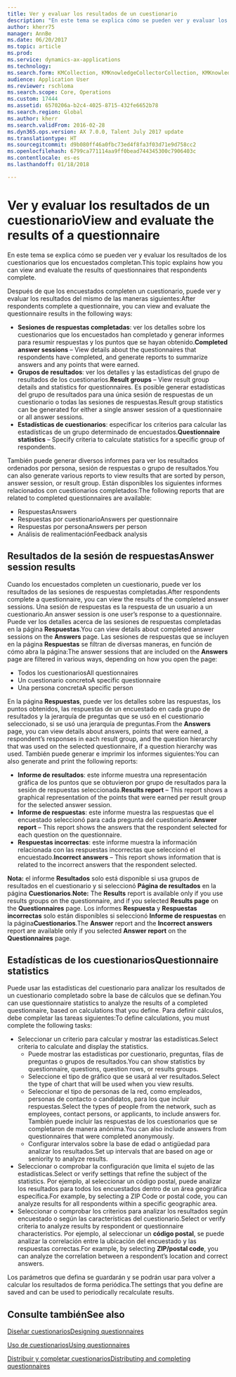 ```yaml
---
title: Ver y evaluar los resultados de un cuestionario
description: "En este tema se explica cómo se pueden ver y evaluar los resultados de los cuestionarios que los encuestados completan."
author: kherr75
manager: AnnBe
ms.date: 06/20/2017
ms.topic: article
ms.prod: 
ms.service: dynamics-ax-applications
ms.technology: 
ms.search.form: KMCollection, KMKnowledgeCollectorCollection, KMKnowledgeCollectorUserResults
audience: Application User
ms.reviewer: rschloma
ms.search.scope: Core, Operations
ms.custom: 17444
ms.assetid: 6570206a-b2c4-4025-8715-432fe6652b78
ms.search.region: Global
ms.author: kherr
ms.search.validFrom: 2016-02-28
ms.dyn365.ops.version: AX 7.0.0, Talent July 2017 update
ms.translationtype: HT
ms.sourcegitcommit: d9b080ff46a0fbc73ed4f8fa3f03d71e9d758cc2
ms.openlocfilehash: 6799ca771114aa9ff0bead744345300c7906403c
ms.contentlocale: es-es
ms.lasthandoff: 01/18/2018

---
```


# <a name="view-and-evaluate-the-results-of-a-questionnaire"></a><span data-ttu-id="c4c4e-103">Ver y evaluar los resultados de un cuestionario</span><span class="sxs-lookup"><span data-stu-id="c4c4e-103">View and evaluate the results of a questionnaire</span></span>

<span data-ttu-id="c4c4e-104">En este tema se explica cómo se pueden ver y evaluar los resultados de los cuestionarios que los encuestados completan.</span><span class="sxs-lookup"><span data-stu-id="c4c4e-104">This topic explains how you can view and evaluate the results of questionnaires that respondents complete.</span></span> 

<span data-ttu-id="c4c4e-105">Después de que los encuestados completen un cuestionario, puede ver y evaluar los resultados del mismo de las maneras siguientes:</span><span class="sxs-lookup"><span data-stu-id="c4c4e-105">After respondents complete a questionnaire, you can view and evaluate the questionnaire results in the following ways:</span></span>

-   <span data-ttu-id="c4c4e-106">**Sesiones de respuestas completadas**: ver los detalles sobre los cuestionarios que los encuestados han completado y generar informes para resumir respuestas y los puntos que se hayan obtenido.</span><span class="sxs-lookup"><span data-stu-id="c4c4e-106">**Completed answer sessions** – View details about the questionnaires that respondents have completed, and generate reports to summarize answers and any points that were earned.</span></span>
-   <span data-ttu-id="c4c4e-107">**Grupos de resultados**: ver los detalles y las estadísticas del grupo de resultados de los cuestionarios.</span><span class="sxs-lookup"><span data-stu-id="c4c4e-107">**Result groups** – View result group details and statistics for questionnaires.</span></span> <span data-ttu-id="c4c4e-108">Es posible generar estadísticas del grupo de resultados para una única sesión de respuestas de un cuestionario o todas las sesiones de respuestas.</span><span class="sxs-lookup"><span data-stu-id="c4c4e-108">Result group statistics can be generated for either a single answer session  of a questionnaire or all answer sessions.</span></span>
-   <span data-ttu-id="c4c4e-109">**Estadísticas de cuestionarios**: especificar los criterios para calcular las estadísticas de un grupo determinado de encuestados.</span><span class="sxs-lookup"><span data-stu-id="c4c4e-109">**Questionnaire statistics** – Specify criteria to calculate statistics for a specific group of respondents.</span></span>

<span data-ttu-id="c4c4e-110">También puede generar diversos informes para ver los resultados ordenados por persona, sesión de respuestas o grupo de resultados.</span><span class="sxs-lookup"><span data-stu-id="c4c4e-110">You can also generate various reports to view results that are sorted by person, answer session, or result group.</span></span> <span data-ttu-id="c4c4e-111">Están disponibles los siguientes informes relacionados con cuestionarios completados:</span><span class="sxs-lookup"><span data-stu-id="c4c4e-111">The following reports that are related to completed questionnaires are available:</span></span>

-   <span data-ttu-id="c4c4e-112">Respuestas</span><span class="sxs-lookup"><span data-stu-id="c4c4e-112">Answers</span></span>
-   <span data-ttu-id="c4c4e-113">Respuestas por cuestionario</span><span class="sxs-lookup"><span data-stu-id="c4c4e-113">Answers per questionnaire</span></span>
-   <span data-ttu-id="c4c4e-114">Respuestas por persona</span><span class="sxs-lookup"><span data-stu-id="c4c4e-114">Answers per person</span></span>
-   <span data-ttu-id="c4c4e-115">Análisis de realimentación</span><span class="sxs-lookup"><span data-stu-id="c4c4e-115">Feedback analysis</span></span>

## <a name="answer-session-results"></a><span data-ttu-id="c4c4e-116">Resultados de la sesión de respuestas</span><span class="sxs-lookup"><span data-stu-id="c4c4e-116">Answer session results</span></span>
<span data-ttu-id="c4c4e-117">Cuando los encuestados completen un cuestionario, puede ver los resultados de las sesiones de respuestas completadas.</span><span class="sxs-lookup"><span data-stu-id="c4c4e-117">After respondents complete a questionnaire, you can view the results of the completed answer sessions.</span></span> <span data-ttu-id="c4c4e-118">Una sesión de respuestas es la respuesta de un usuario a un cuestionario.</span><span class="sxs-lookup"><span data-stu-id="c4c4e-118">An answer session is one user’s response to a questionnaire.</span></span> <span data-ttu-id="c4c4e-119">Puede ver los detalles acerca de las sesiones de respuestas completadas en la página **Respuestas**.</span><span class="sxs-lookup"><span data-stu-id="c4c4e-119">You can view details about completed answer sessions on the **Answers** page.</span></span> <span data-ttu-id="c4c4e-120">Las sesiones de respuestas que se incluyen en la página **Respuestas** se filtran de diversas maneras, en función de cómo abra la página:</span><span class="sxs-lookup"><span data-stu-id="c4c4e-120">The answer sessions that are included on the **Answers** page are filtered in various ways, depending on how you open the page:</span></span>

-   <span data-ttu-id="c4c4e-121">Todos los cuestionarios</span><span class="sxs-lookup"><span data-stu-id="c4c4e-121">All questionnaires</span></span>
-   <span data-ttu-id="c4c4e-122">Un cuestionario concreto</span><span class="sxs-lookup"><span data-stu-id="c4c4e-122">A specific questionnaire</span></span>
-   <span data-ttu-id="c4c4e-123">Una persona concreta</span><span class="sxs-lookup"><span data-stu-id="c4c4e-123">A specific person</span></span>

<span data-ttu-id="c4c4e-124">En la página **Respuestas**, puede ver los detalles sobre las respuestas, los puntos obtenidos, las respuestas de un encuestado en cada grupo de resultados y la jerarquía de preguntas que se usó en el cuestionario seleccionado, si se usó una jerarquía de preguntas.</span><span class="sxs-lookup"><span data-stu-id="c4c4e-124">From the **Answers** page, you can view details about answers, points that were earned, a respondent’s responses in each result group, and the question hierarchy that was used on the selected questionnaire, if a question hierarchy was used.</span></span> <span data-ttu-id="c4c4e-125">También puede generar e imprimir los informes siguientes:</span><span class="sxs-lookup"><span data-stu-id="c4c4e-125">You can also generate and print the following reports:</span></span>

-   <span data-ttu-id="c4c4e-126">**Informe de resultados**: este informe muestra una representación gráfica de los puntos que se obtuvieron por grupo de resultados para la sesión de respuestas seleccionada.</span><span class="sxs-lookup"><span data-stu-id="c4c4e-126">**Results report** – This report shows a graphical representation of the points that were earned per result group for the selected answer session.</span></span>
-   <span data-ttu-id="c4c4e-127">**Informe de respuestas**: este informe muestra las respuestas que el encuestado seleccionó para cada pregunta del cuestionario.</span><span class="sxs-lookup"><span data-stu-id="c4c4e-127">**Answer report** – This report shows the answers that the respondent selected for each question on the questionnaire.</span></span>
-   <span data-ttu-id="c4c4e-128">**Respuestas incorrectas**: este informe muestra la información relacionada con las respuestas incorrectas que seleccionó el encuestado.</span><span class="sxs-lookup"><span data-stu-id="c4c4e-128">**Incorrect answers** – This report shows information that is related to the incorrect answers that the respondent selected.</span></span>

<span data-ttu-id="c4c4e-129">**Nota:** el informe **Resultados** solo está disponible si usa grupos de resultados en el cuestionario y si seleccionó **Página de resultados** en la página **Cuestionarios**.</span><span class="sxs-lookup"><span data-stu-id="c4c4e-129">**Note:** The **Results** report is available only if you use results groups on the questionnaire, and if you selected **Results page** on the **Questionnaires** page.</span></span> <span data-ttu-id="c4c4e-130">Los informes **Respuesta** y **Respuestas incorrectas** solo están disponibles si seleccionó **Informe de respuestas** en la página**Cuestionarios**.</span><span class="sxs-lookup"><span data-stu-id="c4c4e-130">The **Answer** report and the **Incorrect answers** report are available only if you selected **Answer report** on the **Questionnaires** page.</span></span>

## <a name="questionnaire-statistics"></a><span data-ttu-id="c4c4e-131">Estadísticas de los cuestionarios</span><span class="sxs-lookup"><span data-stu-id="c4c4e-131">Questionnaire statistics</span></span>
<span data-ttu-id="c4c4e-132">Puede usar las estadísticas del cuestionario para analizar los resultados de un cuestionario completado sobre la base de cálculos que se definan.</span><span class="sxs-lookup"><span data-stu-id="c4c4e-132">You can use questionnaire statistics to analyze the results of a completed questionnaire, based on calculations that you define.</span></span> <span data-ttu-id="c4c4e-133">Para definir cálculos, debe completar las tareas siguientes:</span><span class="sxs-lookup"><span data-stu-id="c4c4e-133">To define calculations, you must complete the following tasks:</span></span>

-   <span data-ttu-id="c4c4e-134">Seleccionar un criterio para calcular y mostrar las estadísticas.</span><span class="sxs-lookup"><span data-stu-id="c4c4e-134">Select criteria to calculate and display the statistics.</span></span>
    -   <span data-ttu-id="c4c4e-135">Puede mostrar las estadísticas por cuestionario, preguntas, filas de preguntas o grupos de resultados.</span><span class="sxs-lookup"><span data-stu-id="c4c4e-135">You can show statistics by questionnaire, questions, question rows, or results groups.</span></span>
    -   <span data-ttu-id="c4c4e-136">Seleccione el tipo de gráfico que se usará al ver resultados.</span><span class="sxs-lookup"><span data-stu-id="c4c4e-136">Select the type of chart that will be used when you view results.</span></span>
    -   <span data-ttu-id="c4c4e-137">Seleccionar el tipo de personas de la red, como empleados, personas de contacto o candidatos, para los que incluir respuestas.</span><span class="sxs-lookup"><span data-stu-id="c4c4e-137">Select the types of people from the network, such as employees, contact persons, or applicants, to include answers for.</span></span> <span data-ttu-id="c4c4e-138">También puede incluir las respuestas de los cuestionarios que se completaron de manera anónima.</span><span class="sxs-lookup"><span data-stu-id="c4c4e-138">You can also include answers from questionnaires that were completed anonymously.</span></span>
    -   <span data-ttu-id="c4c4e-139">Configurar intervalos sobre la base de edad o antigüedad para analizar los resultados.</span><span class="sxs-lookup"><span data-stu-id="c4c4e-139">Set up intervals that are based on age or seniority to analyze results.</span></span>
-   <span data-ttu-id="c4c4e-140">Seleccionar o comprobar la configuración que limita el sujeto de las estadísticas.</span><span class="sxs-lookup"><span data-stu-id="c4c4e-140">Select or verify settings that refine the subject of the statistics.</span></span> <span data-ttu-id="c4c4e-141">Por ejemplo, al seleccionar un código postal, puede analizar los resultados para todos los encuestados dentro de un área geográfica específica.</span><span class="sxs-lookup"><span data-stu-id="c4c4e-141">For example, by selecting a ZIP Code or postal code, you can analyze results for all respondents within a specific geographic area.</span></span>
-   <span data-ttu-id="c4c4e-142">Seleccionar o comprobar los criterios para analizar los resultados según encuestado o según las características del cuestionario.</span><span class="sxs-lookup"><span data-stu-id="c4c4e-142">Select or verify criteria to analyze results by respondent or questionnaire characteristics.</span></span> <span data-ttu-id="c4c4e-143">Por ejemplo, al seleccionar un **código postal**, se puede analizar la correlación entre la ubicación del encuestado y las respuestas correctas.</span><span class="sxs-lookup"><span data-stu-id="c4c4e-143">For example, by selecting **ZIP/postal code**, you can analyze the correlation between a respondent’s location and correct answers.</span></span>

<span data-ttu-id="c4c4e-144">Los parámetros que defina se guardarán y se podrán usar para volver a calcular los resultados de forma periódica.</span><span class="sxs-lookup"><span data-stu-id="c4c4e-144">The settings that you define are saved and can be used to periodically recalculate results.</span></span>

<a name="see-also"></a><span data-ttu-id="c4c4e-145">Consulte también</span><span class="sxs-lookup"><span data-stu-id="c4c4e-145">See also</span></span>
--------

[<span data-ttu-id="c4c4e-146">Diseñar cuestionarios</span><span class="sxs-lookup"><span data-stu-id="c4c4e-146">Designing questionnaires</span></span>](design-questionnaires.md)

[<span data-ttu-id="c4c4e-147">Uso de cuestionarios</span><span class="sxs-lookup"><span data-stu-id="c4c4e-147">Using questionnaires</span></span>](questionnaires.md)

[<span data-ttu-id="c4c4e-148">Distribuir y completar cuestionarios</span><span class="sxs-lookup"><span data-stu-id="c4c4e-148">Distributing and completing questionnaires</span></span>](distribute-questionnaires.md)


